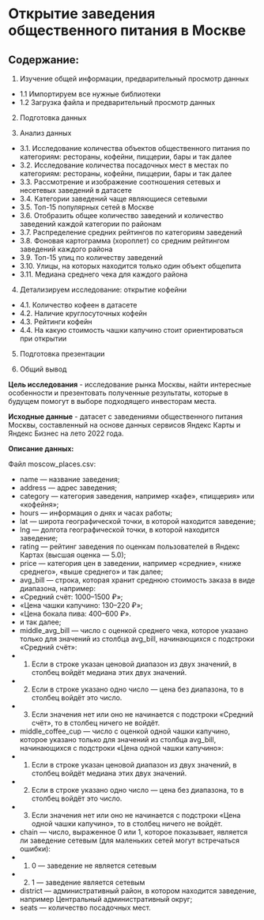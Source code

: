 #  Открытие заведения общественного питания в Москве

## Содержание:

1. Изучение общей информации, предварительный просмотр данных

- 1.1 Импортируем все нужные библиотеки
- 1.2 Загрузка файла и предварительный просмотр данных

2. Подготовка данных

3. Анализ данных

- 3.1. Исследование количества объектов общественного питания по категориям: рестораны, кофейни, пиццерии, бары и так далее
- 3.2. Исследование количества посадочных мест в местах по категориям: рестораны, кофейни, пиццерии, бары и так далее
- 3.3. Рассмотрение и изображение соотношения сетевых и несетевых заведений в датасете
- 3.4. Категории заведений чаще являющиеся сетевыми
- 3.5. Топ-15 популярных сетей в Москве
- 3.6. Отобразить общее количество заведений и количество заведений каждой категории по районам
- 3.7. Распределение средних рейтингов по категориям заведений
- 3.8. Фоновая картограмма (хороплет) со средним рейтингом заведений каждого района
- 3.9. Топ-15 улиц по количеству заведений
- 3.10. Улицы, на которых находится только один объект общепита
- 3.11. Медиана среднего чека для каждого района

4. Детализируем исследование: открытие кофейни

- 4.1. Количество кофеен в датасете
- 4.2. Наличие круглосуточных кофейн
- 4.3. Рейтинги кофейн
- 4.4. На какую стоимость чашки капучино стоит ориентироваться при открытии

5. Подготовка презентации

6. Общий вывод

<b>Цель исследования</b> - исследование рынка Москвы, найти интересные особенности и презентовать полученные результаты, которые в будущем помогут в выборе подходящего инвесторам места.

<b>Исходные данные</b> - датасет с заведениями общественного питания Москвы, составленный на основе данных сервисов Яндекс Карты и Яндекс Бизнес на лето 2022 года.

**Описание данных:**

Файл moscow_places.csv:

- name — название заведения;
- address — адрес заведения;
- category — категория заведения, например «кафе», «пиццерия» или «кофейня»;
- hours — информация о днях и часах работы;
- lat — широта географической точки, в которой находится заведение;
- lng — долгота географической точки, в которой находится заведение;
- rating — рейтинг заведения по оценкам пользователей в Яндекс Картах (высшая оценка — 5.0);
- price — категория цен в заведении, например «средние», «ниже среднего», «выше среднего» и так далее;
- avg_bill — строка, которая хранит среднюю стоимость заказа в виде диапазона, например:
- «Средний счёт: 1000–1500 ₽»;
- «Цена чашки капучино: 130–220 ₽»;
- «Цена бокала пива: 400–600 ₽».
- и так далее;
- middle_avg_bill — число с оценкой среднего чека, которое указано только для значений из столбца avg_bill, начинающихся с подстроки «Средний счёт»:
- 1. Если в строке указан ценовой диапазон из двух значений, в столбец войдёт медиана этих двух значений.
- 2. Если в строке указано одно число — цена без диапазона, то в столбец войдёт это число.
- 3. Если значения нет или оно не начинается с подстроки «Средний счёт», то в столбец ничего не войдёт.
- middle_coffee_cup — число с оценкой одной чашки капучино, которое указано только для значений из столбца avg_bill, начинающихся с подстроки «Цена одной чашки капучино»:
- 1. Если в строке указан ценовой диапазон из двух значений, в столбец войдёт медиана этих двух значений.
- 2. Если в строке указано одно число — цена без диапазона, то в столбец войдёт это число.
- 3. Если значения нет или оно не начинается с подстроки «Цена одной чашки капучино», то в столбец ничего не войдёт.
- chain — число, выраженное 0 или 1, которое показывает, является ли заведение сетевым (для маленьких сетей могут встречаться ошибки):
- 1. 0 — заведение не является сетевым
- 2. 1 — заведение является сетевым
- district — административный район, в котором находится заведение, например Центральный административный округ;
- seats — количество посадочных мест.
